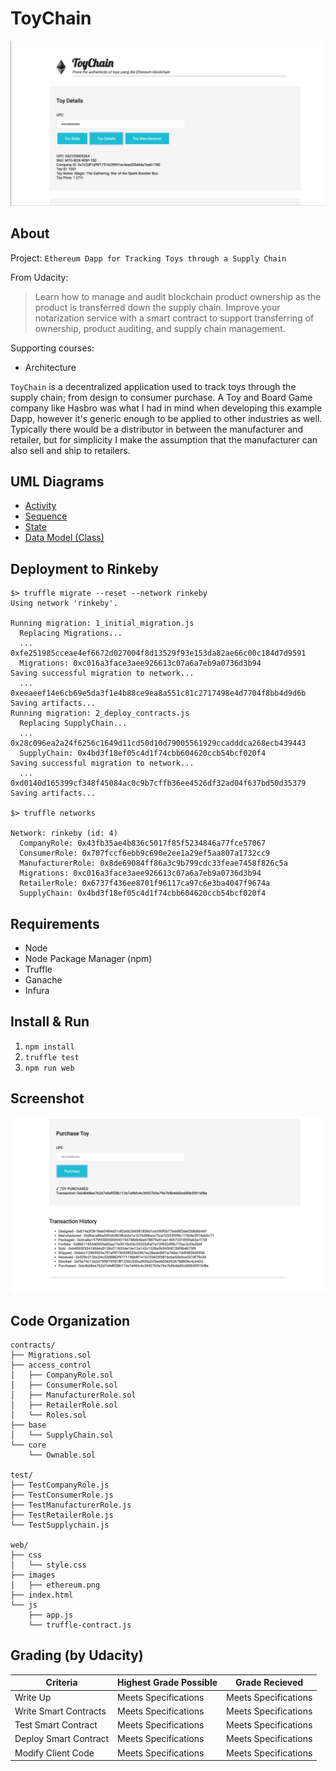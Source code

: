 ToyChain
========

![toychain](screenshots/toychain.png?raw=true)

About
-----

Project:
`Ethereum Dapp for Tracking Toys through a Supply Chain`

From Udacity:
> Learn how to manage and audit blockchain product ownership as the product is transferred down the supply chain. Improve your notarization service with a smart contract to support transferring of ownership, product auditing, and supply chain management.

Supporting courses:
* Architecture

`ToyChain` is a decentralized application used to track toys through the supply chain; from design to consumer purchase. A Toy and Board Game company like Hasbro was what I had in mind when developing this example Dapp, however it's generic enough to be applied to other industries as well. Typically there would be a distributor in between the manufacturer and retailer, but for simplicity I make the assumption that the manufacturer can also sell and ship to retailers.

UML Diagrams
------------
* [Activity]()
* [Sequence]()
* [State]()
* [Data Model (Class)]()

Deployment to Rinkeby
---------------------
```console
$> truffle migrate --reset --network rinkeby
Using network 'rinkeby'.

Running migration: 1_initial_migration.js
  Replacing Migrations...
  ... 0xfe251985cceae4ef6672d027004f8d13529f93e153da82ae66c00c184d7d9591
  Migrations: 0xc016a3face3aee926613c07a6a7eb9a0736d3b94
Saving successful migration to network...
  ... 0xeeaeef14e6cb69e5da3f1e4b88ce9ea8a551c81c2717498e4d7704f8bb4d9d6b
Saving artifacts...
Running migration: 2_deploy_contracts.js
  Replacing SupplyChain...
  ... 0x28c096ea2a24f6256c1649d11cd50d10d79005561929ccadddca268ecb439443
  SupplyChain: 0x4bd3f18ef05c4d1f74cbb604620ccb54bcf020f4
Saving successful migration to network...
  ... 0xd0140d165399cf348f45084ac0c9b7cffb36ee4526df32ad04f637bd50d35379
Saving artifacts...

$> truffle networks

Network: rinkeby (id: 4)
  CompanyRole: 0x43fb35ae4b836c5017f85f5234846a77fce57067
  ConsumerRole: 0x707fccf6ebb9c690e2ee1a29ef5aa807a1732cc9
  ManufacturerRole: 0x8de69084ff86a3c9b799cdc33feae7458f826c5a
  Migrations: 0xc016a3face3aee926613c07a6a7eb9a0736d3b94
  RetailerRole: 0x6737f436ee8701f96117ca97c6e3ba4047f9674a
  SupplyChain: 0x4bd3f18ef05c4d1f74cbb604620ccb54bcf020f4
```

Requirements
------------
* Node
* Node Package Manager (npm)
* Truffle
* Ganache
* Infura

Install & Run
-------------
1. `npm install`
2. `truffle test`
3. `npm run web`

Screenshot
----------
![toychain_transactions](screenshots/toychain_transactions.png?raw=true)

Code Organization
-----------------
```console
contracts/
├── Migrations.sol
├── access_control
│   ├── CompanyRole.sol
│   ├── ConsumerRole.sol
│   ├── ManufacturerRole.sol
│   ├── RetailerRole.sol
│   └── Roles.sol
├── base
│   └── SupplyChain.sol
└── core
    └── Ownable.sol

test/
├── TestCompanyRole.js
├── TestConsumerRole.js
├── TestManufacturerRole.js
├── TestRetailerRole.js
└── TestSupplychain.js

web/
├── css
│   └── style.css
├── images
│   ├── ethereum.png
├── index.html
└── js
    ├── app.js
    └── truffle-contract.js
```

Grading (by Udacity)
--------------------

Criteria                  |Highest Grade Possible  |Grade Recieved
--------------------------|------------------------|--------------------
Write Up                  |Meets Specifications    |Meets Specifications
Write Smart Contracts     |Meets Specifications    |Meets Specifications
Test Smart Contract       |Meets Specifications    |Meets Specifications
Deploy Smart Contract     |Meets Specifications    |Meets Specifications
Modify Client Code        |Meets Specifications    |Meets Specifications
